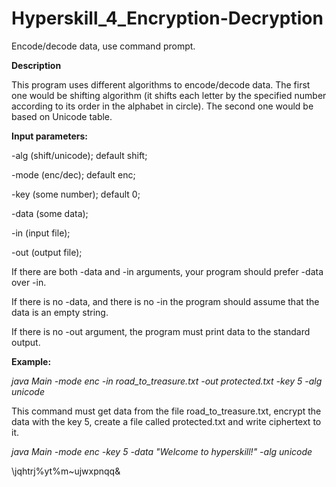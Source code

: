 # Hyperskill_4_Encryption-Decryption
Encode/decode data, use command prompt.

**Description**

This program uses different algorithms to encode/decode data. The first one would be shifting algorithm (it shifts each letter by the specified number according to its order in the alphabet in circle). The second one would be based on Unicode table.

**Input parameters:**

-alg (shift/unicode); default shift;

-mode (enc/dec); default enc;

-key (some number); default 0;

-data (some data);

-in (input file);

-out (output file);

If there are both -data and -in arguments, your program should prefer -data over -in.

If there is no -data, and there is no -in the program should assume that the data is an empty string.

If there is no -out argument, the program must print data to the standard output.

**Example:**

*java Main -mode enc -in road_to_treasure.txt -out protected.txt -key 5 -alg unicode*

This command must get data from the file road_to_treasure.txt, encrypt the data with the key 5, create a file called protected.txt and write ciphertext to it.

*java Main -mode enc -key 5 -data "Welcome to hyperskill!" -alg unicode*

\jqhtrj%yt%m~ujwxpnqq&
